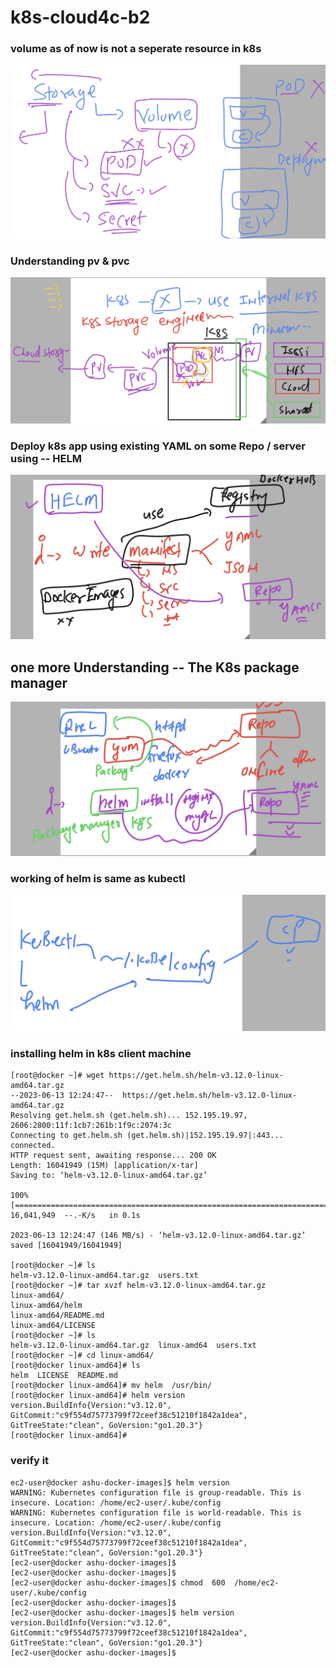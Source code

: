 # k8s-cloud4c-b2

### volume as of now is not a seperate resource in k8s 
<img src="vol.png">

### Understanding pv & pvc 

<img src="pvst.png">

### Deploy k8s app using existing YAML on some Repo / server using -- HELM 

<img src="helm1.png">

## one more Understanding -- The K8s package manager 

<img src="helm2.png">

### working of helm is same as kubectl 

<img src="helm3.png">


### installing helm in k8s client machine 

```
[root@docker ~]# wget https://get.helm.sh/helm-v3.12.0-linux-amd64.tar.gz
--2023-06-13 12:24:47--  https://get.helm.sh/helm-v3.12.0-linux-amd64.tar.gz
Resolving get.helm.sh (get.helm.sh)... 152.195.19.97, 2606:2800:11f:1cb7:261b:1f9c:2074:3c
Connecting to get.helm.sh (get.helm.sh)|152.195.19.97|:443... connected.
HTTP request sent, awaiting response... 200 OK
Length: 16041949 (15M) [application/x-tar]
Saving to: ‘helm-v3.12.0-linux-amd64.tar.gz’

100%[==========================================================================================>] 16,041,949  --.-K/s   in 0.1s    

2023-06-13 12:24:47 (146 MB/s) - ‘helm-v3.12.0-linux-amd64.tar.gz’ saved [16041949/16041949]

[root@docker ~]# ls
helm-v3.12.0-linux-amd64.tar.gz  users.txt
[root@docker ~]# tar xvzf helm-v3.12.0-linux-amd64.tar.gz 
linux-amd64/
linux-amd64/helm
linux-amd64/README.md
linux-amd64/LICENSE
[root@docker ~]# ls
helm-v3.12.0-linux-amd64.tar.gz  linux-amd64  users.txt
[root@docker ~]# cd linux-amd64/
[root@docker linux-amd64]# ls
helm  LICENSE  README.md
[root@docker linux-amd64]# mv helm  /usr/bin/
[root@docker linux-amd64]# helm version 
version.BuildInfo{Version:"v3.12.0", GitCommit:"c9f554d75773799f72ceef38c51210f1842a1dea", GitTreeState:"clean", GoVersion:"go1.20.3"}
[root@docker linux-amd64]# 
```

### verify it 

```
ec2-user@docker ashu-docker-images]$ helm version 
WARNING: Kubernetes configuration file is group-readable. This is insecure. Location: /home/ec2-user/.kube/config
WARNING: Kubernetes configuration file is world-readable. This is insecure. Location: /home/ec2-user/.kube/config
version.BuildInfo{Version:"v3.12.0", GitCommit:"c9f554d75773799f72ceef38c51210f1842a1dea", GitTreeState:"clean", GoVersion:"go1.20.3"}
[ec2-user@docker ashu-docker-images]$ 
[ec2-user@docker ashu-docker-images]$ 
[ec2-user@docker ashu-docker-images]$ chmod  600  /home/ec2-user/.kube/config
[ec2-user@docker ashu-docker-images]$ 
[ec2-user@docker ashu-docker-images]$ helm version 
version.BuildInfo{Version:"v3.12.0", GitCommit:"c9f554d75773799f72ceef38c51210f1842a1dea", GitTreeState:"clean", GoVersion:"go1.20.3"}
[ec2-user@docker ashu-docker-images]$ 

```

